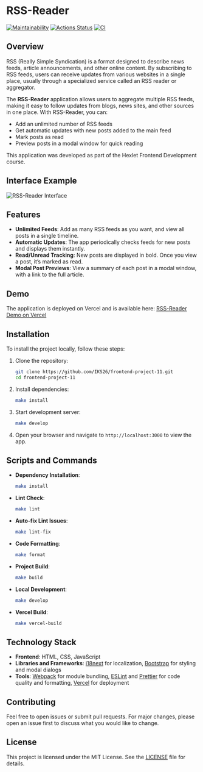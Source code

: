 # RSS-Reader

[![Maintainability](https://api.codeclimate.com/v1/badges/b61c00e63fbdc5911927/maintainability)](https://codeclimate.com/github/IKS26/frontend-project-11/maintainability)
[![Actions Status](https://github.com/IKS26/frontend-project-11/actions/workflows/hexlet-check.yml/badge.svg)](https://github.com/IKS26/frontend-project-11/actions)   [![CI](https://github.com/IKS26/frontend-project-11/actions/workflows/ci.yml/badge.svg)](https://github.com/IKS26/frontend-project-11/actions/workflows/ci.yml)

## Overview

RSS (Really Simple Syndication) is a format designed to describe news feeds, article announcements, and other online content. By subscribing to RSS feeds, users can receive updates from various websites in a single place, usually through a specialized service called an RSS reader or aggregator.

The **RSS-Reader** application allows users to aggregate multiple RSS feeds, making it easy to follow updates from blogs, news sites, and other sources in one place. With RSS-Reader, you can:

- Add an unlimited number of RSS feeds
- Get automatic updates with new posts added to the main feed
- Mark posts as read
- Preview posts in a modal window for quick reading

This application was developed as part of the Hexlet Frontend Development course.

## Interface Example

![RSS-Reader Interface](./assets/RSS-Reader.Interface.png)

## Features

- **Unlimited Feeds**: Add as many RSS feeds as you want, and view all posts in a single timeline.
- **Automatic Updates**: The app periodically checks feeds for new posts and displays them instantly.
- **Read/Unread Tracking**: New posts are displayed in bold. Once you view a post, it’s marked as read.
- **Modal Post Previews**: View a summary of each post in a modal window, with a link to the full article.

## Demo

The application is deployed on Vercel and is available here:
[RSS-Reader Demo on Vercel](https://frontend-project-11-nine-nu.vercel.app/)

## Installation

To install the project locally, follow these steps:

1. Clone the repository:
   ```bash
   git clone https://github.com/IKS26/frontend-project-11.git
   cd frontend-project-11
   ```

2. Install dependencies:
   ```bash
   make install
   ```

3. Start development server:
   ```bash
   make develop
   ```

4. Open your browser and navigate to `http://localhost:3000` to view the app.

## Scripts and Commands

- **Dependency Installation**:
  ```bash
  make install
  ```
- **Lint Check**:
  ```bash
  make lint
  ```
- **Auto-fix Lint Issues**:
  ```bash
  make lint-fix
  ```
- **Code Formatting**:
  ```bash
  make format
  ```
- **Project Build**:
  ```bash
  make build
  ```
- **Local Development**:
  ```bash
  make develop
  ```
- **Vercel Build**:
  ```bash
  make vercel-build
  ```

## Technology Stack

- **Frontend**: HTML, CSS, JavaScript
- **Libraries and Frameworks**: [i18next](https://www.i18next.com/) for localization, [Bootstrap](https://getbootstrap.com/) for styling and modal dialogs
- **Tools**: [Webpack](https://webpack.js.org/) for module bundling, [ESLint](https://eslint.org/) and [Prettier](https://prettier.io/) for code quality and formatting, [Vercel](https://vercel.com/) for deployment

## Contributing

Feel free to open issues or submit pull requests. For major changes, please open an issue first to discuss what you would like to change.

## License

This project is licensed under the MIT License. See the [LICENSE](LICENSE) file for details.